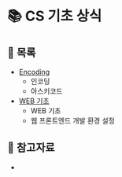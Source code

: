 # 📚 CS 기초 상식


## 📃 목록
- [Encoding](https://github.com/hyejinny97/TIL/blob/master/CS_base/encoding.md)
  - 인코딩
  - 아스키코드
- [WEB 기초](https://github.com/hyejinny97/TIL/blob/master/CS_base/web.md)
  - WEB 기초
  - 웹 프론트엔드 개발 환경 설정

## 🔎 참고자료
- 